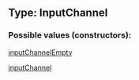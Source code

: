 ## Type: InputChannel  

### Possible values (constructors):

[inputChannelEmpty](../constructors/inputChannelEmpty.md)  

[inputChannel](../constructors/inputChannel.md)  

